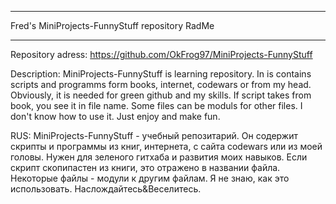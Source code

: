 ﻿***********************************************
Fred's MiniProjects-FunnyStuff repository RadMe
***********************************************

Repository adress:
https://github.com/OkFrog97/MiniProjects-FunnyStuff

Description:
MiniProjects-FunnyStuff is learning repository. In is contains scripts and programms form books, internet, codewars or from my head.
Obviously, it is needed for green github and my skills. If script takes from book, you see it in file name. Some files can be moduls for other files.
I don't know how to use it. Just enjoy and make fun.

RUS:
MiniProjects-FunnyStuff - учебный репозитарий. Он содержит скрипты и программы из книг, интернета, с сайта codewars или из моей головы.
Нужен для зеленого гитхаба и развития моих навыков. Если скрипт скопипастен из книги, это отражено в названии файла. Некоторые файлы - модули к другим файлам.
Я не знаю, как это использовать. Наслождайтесь&Веселитесь.

